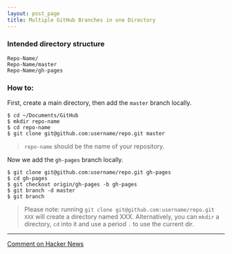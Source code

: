 ```yaml
---
layout: post_page
title: Multiple GitHub Branches in one Directory
---
```


### Intended directory structure

    Repo-Name/
    Repo-Name/master
    Repo-Name/gh-pages

### How to:

First, create a main directory, then add the `master` branch locally.

    $ cd ~/Documents/GitHub
    $ mkdir repo-name
    $ cd repo-name
    $ git clone git@github.com:username/repo.git master

> `repo-name` should be the name of your repository.

Now we add the `gh-pages` branch locally.

    $ git clone git@github.com:username/repo.git gh-pages
    $ cd gh-pages
    $ git checkout origin/gh-pages -b gh-pages
    $ git branch -d master
    $ git branch

> Please note: running `git clone git@github.com:username/repo.git XXX` will create a directory named XXX. Alternatively, you can `mkdir` a directory, `cd` into it and use a period `.` to use the current dir.

---

[Comment on Hacker News](https://news.ycombinator.com/item?id=6303236)